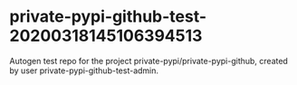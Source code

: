 # private-pypi-github-test-20200318145106394513
Autogen test repo for the project private-pypi/private-pypi-github, created by user private-pypi-github-test-admin.
